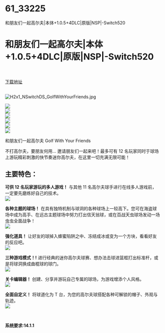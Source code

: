 # 61_33225
和朋友们一起高尔夫|本体+1.0.5+4DLC|原版|NSP|-Switch520
# 和朋友们一起高尔夫|本体+1.0.5+4DLC|原版|NSP|-Switch520
 <br/></br>
[下载地址](https://www.switch520.cc/article/33225 "下载地址")
<br/></br>

<p><img title="H2x1_NSwitchDS_GolfWithYourFriends.jpg" src="https://www.switch520.cc/muke_img/2022_06_21_04e9f334db1d4.jpg" alt="H2x1_NSwitchDS_GolfWithYourFriends.jpg"></p>
<p><img src="https://cdn.cloudflare.steamstatic.com/steam/apps/431240/ss_a8fe3a7a2da5092a6948ac97db10d7c000d6646a.600x338.jpg?t=1655731464"><br>
<img src="https://cdn.cloudflare.steamstatic.com/steam/apps/431240/ss_ca58d6c760d172df3875d9634ca35703d73a4d05.600x338.jpg?t=1655731464"><br>
<img src="https://cdn.cloudflare.steamstatic.com/steam/apps/431240/ss_c97a0f2468bc28301f678ae5260fcba2ff3ac2ae.600x338.jpg?t=1655731464"><br>
<img src="https://cdn.cloudflare.steamstatic.com/steam/apps/431240/ss_29d9dbf69ba4f03ebbc009cbca498f6e7173f8ed.600x338.jpg?t=1655731464"><br>
<img src="https://cdn.cloudflare.steamstatic.com/steam/apps/431240/ss_0937fffe6e7ce9a1b65d972df4a375430474f828.600x338.jpg?t=1655731464"><br>
<img src="https://cdn.cloudflare.steamstatic.com/steam/apps/431240/ss_65d919244a5532f916e0bff7c4db535486b313b8.600x338.jpg?t=1655731464"></p>
<p>和朋友们一起高尔夫 Golf With Your Friends</p>
<p>不打高尔夫，要朋友何用… 邀请朋友们一起来吧！最多可有 12 名玩家同时于球场上游玩精彩刺激的快节奏迷你高尔夫，在这里一切充满无限可能！</p>
<h2 class="bb_tag">主要特色：</h2>
<p><strong>可供 12 名玩家游玩的多人游戏！</strong>&nbsp;与其他 11 名高尔夫球手进行在线多人游戏前，一定要先磨练好自己的技术。<br>
<img src="https://cdn.cloudflare.steamstatic.com/steam/apps/431240/extras/Multiplayer.png?t=1655731464"></p>
<p><strong>各种主题的球场！</strong>&nbsp;在具有独特机制与球洞的各种球场上一较高下。您可在海盗球场中成为高手、在远古主题球场中努力打出信天翁球，或在百战天虫球场发动一场虫虫全面战争！<br>
<img src="https://cdn.cloudflare.steamstatic.com/steam/apps/431240/extras/Themed_Courses.png?t=1655731464"></p>
<p><strong>强化道具！</strong>&nbsp;让好友的球掉入蜂蜜陷阱之中、冻结成冰或变为一个方块，看看好友的反应吧。<br>
<img src="https://cdn.cloudflare.steamstatic.com/steam/apps/431240/extras/Power-ups.png?t=1655731464"></p>
<p><strong>三种游戏模式！!</strong>&nbsp;进行经典的迷你高尔夫球赛、想办法击球进篮框打出标准杆，或是将球洞换成曲棍球的球门。<br>
<img src="https://cdn.cloudflare.steamstatic.com/steam/apps/431240/extras/Game_Modes.png?t=1655731464"></p>
<p><strong>关卡编辑器！</strong>&nbsp;创建、分享并游玩自己专属的球场，为游戏增添个人风格。<br>
<img src="https://cdn.cloudflare.steamstatic.com/steam/apps/431240/extras/Level_Builder.png?t=1655731464"></p>
<p><strong>全面自定义！</strong>&nbsp;将球道化为 T 台，为您的高尔夫球搭配各种可解锁的帽子、外观与轨迹。<br>
<img src="https://cdn.cloudflare.steamstatic.com/steam/apps/431240/extras/Custom.png?t=1655731464"></p>
<p>&nbsp;</p>
<p><strong>系统要求:14.1.1</strong></p>



